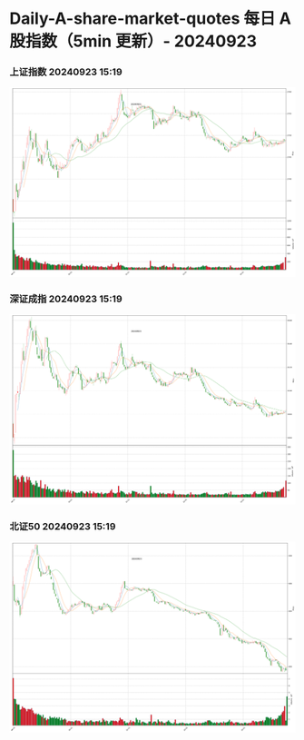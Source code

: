 
# Daily-A-share-market-quotes 每日 A 股指数（5min 更新）- 20240923

### 上证指数 20240923 15:19
![](./fig/2024/9/20240923-sh000001.png)

### 深证成指 20240923 15:19
![](./fig/2024/9/20240923-sz399001.png)

### 北证50 20240923 15:19
![](./fig/2024/9/20240923-bj899050.png)
